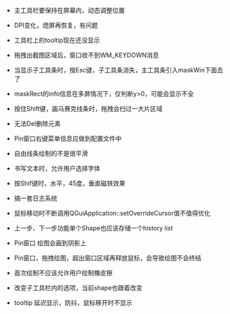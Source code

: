 ﻿- 主工具栏要保持在屏幕内，动态调整位置
- DPI变化，熄屏再恢复，有问题
- 工具栏上的tooltip现在还没显示
- 拖拽出截图区域后，窗口收不到WM_KEYDOWN消息
- 当显示子工具条时，按Esc键，子工具条消失，主工具条引入maskWin下面去了
- maskRect的info信息在多屏情况下，仅判断y>0，可能会显示不全
- 按住Shift键，画马赛克线条时，拖拽会扫过一大片区域
- 无法Del删除元素
- Pin窗口右键菜单信息应做到配置文件中




- 自由线条绘制的不是很平滑
- 书写文本时，允许用户选择字体
- 按Shif键时，水平，45度，垂直磁铁效果
- 搞一套日志系统
- 鼠标移动时不断调用QGuiApplication::setOverrideCursor值不值得优化
- 上一步、下一步功能单个Shape也应该存储一个history list
- Pin窗口 绘图会画到阴影上
- Pin窗口，拖拽绘图，超出窗口区域再释放鼠标，会导致绘图不会终结
- 首次绘制不应该允许用户绘制橡皮擦
- 改变子工具栏内的选项，当前shape也跟着改变
- tooltip 延迟显示，防抖，鼠标移开时不显示